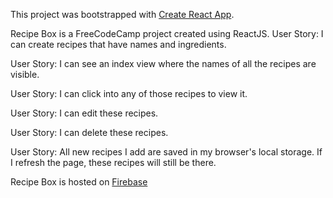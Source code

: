This project was bootstrapped with [Create React App](https://github.com/facebookincubator/create-react-app).

Recipe Box is a FreeCodeCamp project created using ReactJS.
User Story: I can create recipes that have names and ingredients.

User Story: I can see an index view where the names of all the recipes are visible.

User Story: I can click into any of those recipes to view it.

User Story: I can edit these recipes.

User Story: I can delete these recipes.

User Story: All new recipes I add are saved in my browser's local storage. If I refresh the page, these recipes will still be there.

Recipe Box is hosted on [Firebase](https://recipe-box-d67b7.firebaseapp.com/)

